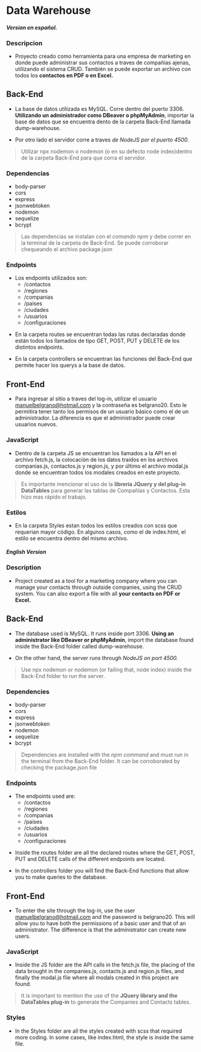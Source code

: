 # Data Warehouse

#### *Version en español.*

### Descripcion
- Proyecto creado como herramienta para una empresa de marketing en donde puede
administrar sus contactos a traves de compañias ajenas, utilizando el sistema CRUD.
También se puede exportar un archivo con todos los **contactos en PDF o en Excel.**

## Back-End

- La base de datos utilizada es MySQL. Corre dentro del puerto 3306. 
**Utilizando un administrador como DBeaver o phpMyAdmin**, importar la base de datos que se encuentra dento de la carpeta Back-End llamada dump-warehouse.

- Por otro lado el servidor corre a traves *de NodeJS por el puerto 4500.*

>Utilizar npx nodemon o nodemon (o en su defecto node index)dentro de la carpeta Back-End para que corra el servidor.

### Dependencias

 * body-parser
 * cors
 * express
 * jsonwebtoken
 * nodemon
 * sequelize
 * bcrypt

> Las dependencias se instalan con el *comando npm* y debe correr en la terminal de la carpeta de Back-End. Se puede corroborar chequeando el archivo package.json

### Endpoints

- Los endpoints utilizados son:
  - /contactos  
  - /regiones  
  - /companias  
  - /paises  
  - /ciudades   
  - /usuarios    
  - /configuraciones

* En la carpeta routes se encuentran todas las rutas declaradas donde están todos los llamados de tipo GET, POST, PUT y DELETE de los distintos endpoints. 

* En la carpeta controllers se encuentran las funciones del Back-End que permite hacer los querys a la base de datos.

## Front-End

- Para ingresar al sitio a traves del log-in, utilizar el usuario 
manuelbelgrano@hotmail.com y la contraseña es belgrano20. Esto le permitira tener tanto los permisos de un usuario básico como el de un administrador. La diferencia es que el administrador puede crear usuarios nuevos.

### JavaScript
- Dentro de la carpeta JS se encuentran los llamados a la API en el archivo fetch.js, la colocación de los datos traidos en los archivos companias.js, contactos.js y region.js, y por último el archivo modal.js donde se encuentran todos los modales creados en este proyecto.

> Es importante mencionar el uso de la **libreria JQuery y del plug-in DataTables** para generar las tablas de Compañías y Contactos. Esta hizo mas rápido el trabajo.

### Estilos
- En la carpeta Styles estan todos los estilos creados con scss que requerian mayor código. En algunos casos, como el de index.html, el estilo se encuentra dentro del mismo archivo.



#### *English Version*

### Description
- Project created as a tool for a marketing company where you can
manage your contacts through outside companies, using the CRUD system.
You can also export a file with all **your contacts on PDF or Excel.**

## Back-End

- The database used is MySQL. It runs inside port 3306.
**Using an administrator like DBeaver or phpMyAdmin**, import the database found inside the Back-End folder called dump-warehouse.

- On the other hand, the server runs through *NodeJS on port 4500.*

> Use npx nodemon or nodemon (or failing that, node index) inside the Back-End folder to run the server.

### Dependencies

 * body-parser
 * cors
 * express
 * jsonwebtoken
 * nodemon
 * sequelize
 * bcrypt

> Dependencies are installed with the *npm command* and must run in the terminal
> from the Back-End folder. It can be corroborated by checking the package.json file

### Endpoints

- The endpoints used are:
  - /contactos  
  - /regiones  
  - /companias  
  - /paises  
  - /ciudades   
  - /usuarios    
  - /configuraciones

* Inside the routes folder are all the declared routes where the GET, POST, PUT and DELETE calls of the different endpoints are located.

* In the controllers folder you will find the Back-End functions that allow you to make queries to the database.

## Front-End

- To enter the site through the log-in, use the user
manuelbelgrano@hotmail.com and the password is belgrano20. This will allow you to have both the permissions of a basic user and that of an administrator. The difference is that the administrator can create new users.

### JavaScript
- Inside the JS folder are the API calls in the fetch.js file, the placing of the data brought in the companies.js, contacts.js and region.js files, and finally the modal.js file where all modals created in this project are found.

> It is important to mention the use of the **JQuery library and the DataTables plug-in** to generate the Companies and Contacts tables. 

### Styles
- In the Styles folder are all the styles created with scss that required more coding. In some cases, like index.html, the style is inside the same file.